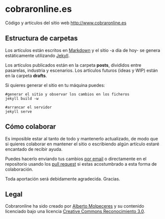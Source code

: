 cobraronline.es
===============

Código y artículos del sitio web http://www.cobraronline.es


Estructura de carpetas
----------------------

Los artículos están escritos en [Markdown](http://daringfireball.net/projects/markdown/syntax) y el sitio -a día de hoy- se genera estáticamente utilizando [Jekyll](http://jekyllrb.com).

Los artículos publicados están en la carpeta **posts**, divididos entre pasarelas, industria y escenarios. Los artículos futuros (ideas y WIP) están en la carpeta **drafts**.

Si quieres generar el sitio en tu máquina puedes:

    #generar el sitio y observar los cambios en los ficheros
    jekyll build -w
  
    #arrancar el servidor
    jekyll serve
  

Cómo colaborar
--------------

Es imposible estar al tanto de todo y mantenerlo actualizado, de modo que si quieres colaborar en mantener el sitio o escribiendo algún artículo estaré encantado de recibir ayuda. 

Puedes hacerlo enviando tus cambios [por email](http://www.cobraronline.es/contacto.html) o directamente en el repositorio usando los [pull request](https://help.github.com/articles/using-pull-requests) si estas acostumbrado a esta forma de colaboración.

Toda aportación será debidamente agradecida. Gracias.


Legal
-----

Cobraronline ha sido creado por [Alberto Molpeceres](http://mol.pe) y su contenido licenciado bajo una licencia [Creative Commons Reconocimiento 3.0](http://creativecommons.org/licenses/by/3.0/deed.es_ES). 


